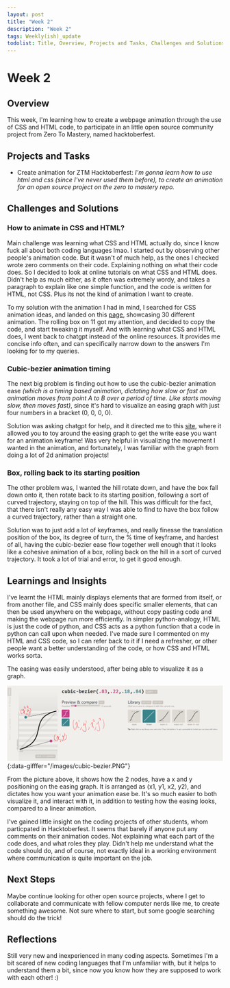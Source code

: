 ```yaml
---
layout: post
title: "Week 2"
description: "Week 2"
tags: Weekly(ish)_update
todolist: Title, Overview, Projects and Tasks, Challenges and Solutions, Learnings and Insights, Next Steps, Reflections
---
```


# Week 2

## Overview
This week, I'm learning how to create a webpage animation through the use of CSS and HTML code, to participate in an little open source community project from Zero To Mastery, named hacktoberfest.

## Projects and Tasks
* Create animation for ZTM Hacktoberfest: _I'm gonna learn how to use html and css (since I've never used them before), to create an animation for an open source project on the zero to mastery repo._

## Challenges and Solutions
### How to animate in CSS and HTML?
Main challenge was learning what CSS and HTML actually do, since I know fuck all about both coding languages lmao. I started out by observing other people's animation code. But it wasn't of much help, as the ones I checked wrote zero comments on their code. Explaining nothing on what their code does. So I decided to look at online tutorials on what CSS and HTML does. Didn't help as much either, as it often was extremely wordy, and takes a paragraph to explain like one simple function, and the code is written for HTML, not CSS. Plus its not the kind of animation I want to create.

To my solution with the animation I had in mind, I searched for CSS animation ideas, and landed on this [page](https://blog.hubspot.com/website/css-animation-examples), showcasing 30 different animation. The rolling box on 11 got my attention, and decided to copy the code, and start tweaking it myself. And with learning what CSS and HTML does, I went back to chatgpt instead of the online resources. It provides me concise info often, and can specifically narrow down to the answers I'm looking for to my queries. 

### Cubic-bezier animation timing
The next big problem is finding out how to use the cubic-bezier animation ease _(which is a timing based animation, dictating how slow or fast an animation moves from point A to B over a period of time. Like starts moving slow, then moves fast)_, since it's hard to visualize an easing graph with just four numbers in a bracket (0, 0, 0, 0).

Solution was asking chatgpt for help, and it directed me to this [site](https://cubic-bezier.com/#.83,.22,.18,.84), where it allowed you to toy around the easing graph to get the write ease you want for an animation keyframe! Was very helpful in visualizing the movement I wanted in the animation, and fortunately, I was familiar with the graph from doing a lot of 2d animation projects!

### Box, rolling back to its starting position
The other problem was, I wanted the hill rotate down, and have the box fall down onto it, then rotate back to its starting position, following a sort of curved trajectory, staying on top of the hill. This was difficult for the fact, that there isn't really any easy way I was able to find to have the box follow a curved trajectory, rather than a straight one.

Solution was to just add a lot of keyframes, and really finesse the translation position of the box, its degree of turn, the % time of keyframe, and hardest of all, having the cubic-bezier ease flow together well enough that it looks like a cohesive animation of a box, rolling back on the hill in a sort of curved trajectory. It took a lot of trial and error, to get it good enough.

## Learnings and Insights
I've learnt the HTML mainly displays elements that are formed from itself, or from another file, and CSS mainly does specific smaller elements, that can then be used anywhere on the webpage, without copy pasting code and making the webpage run more efficiently. In simpler python-analogy, HTML is just the code of python, and CSS acts as a python function that a code in python can call upon when needed. I've made sure I commented on my HTML and CSS code, so I can refer back to it if I need a refresher, or other people want a better understanding of the code, or how CSS and HTML works sorta.

The easing was easily understood, after being able to visualize it as a graph.

![cubic-bezier](/images/cubic-bezier.PNG){:data-gifffer="/images/cubic-bezier.PNG"}

From the picture above, it shows how the 2 nodes, have a x and y positioning on the easing graph. It is arranged as (x1, y1, x2, y2), and dictates how you want your animation ease be. It's so much easier to both visualize it, and interact with it, in addition to testing how the easing looks, compared to a linear animation.

I've gained little insight on the coding projects of other students, whom particpated in Hacktoberfest. It seems that barely if anyone put any comments on their animation codes. Not explaining what each part of the code does, and what roles they play. Didn't help me understand what the code should do, and of course, not exactly ideal in a working environment where communication is quite important on the job.

## Next Steps
Maybe continue looking for other open source projects, where I get to collaborate and communicate with fellow computer nerds like me, to create something awesome. Not sure where to start, but some google searching should do the trick!

## Reflections
Still very new and inexperienced in many coding aspects. Sometimes I'm a bit scared of new coding languages that I'm unfamiliar with, but it helps to understand them a bit, since now you know how they are supposed to work with each other! :)
